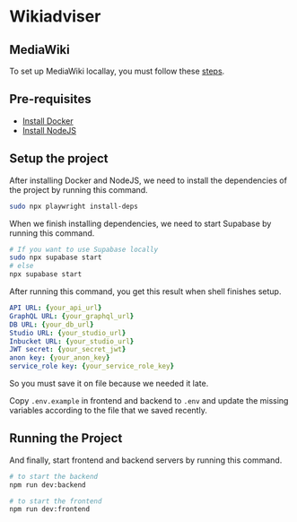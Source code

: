 # Wikiadviser

## MediaWiki

To set up MediaWiki locallay, you must follow these [steps](https://github.com/ankaboot-source/wikiadviser/blob/main/mediawiki-setup/README.md).

## Pre-requisites

- [Install Docker](https://docs.docker.com/engine/install)
- [Install NodeJS](https://nodejs.org)

## Setup the project

After installing Docker and NodeJS, we need to install the dependencies of the project by running this command.

```sh
sudo npx playwright install-deps
```

When we finish installing dependencies, we need to start Supabase by running this command.

```sh
# If you want to use Supabase locally
sudo npx supabase start
# else
npx supabase start
```

After running this command, you get this result when shell finishes setup.

```yml
API URL: {your_api_url}
GraphQL URL: {your_graphql_url}
DB URL: {your_db_url}
Studio URL: {your_studio_url}
Inbucket URL: {your_studio_url}
JWT secret: {your_secret_jwt}
anon key: {your_anon_key}
service_role key: {your_service_role_key}
```

So you must save it on file because we needed it late.

Copy `.env.example` in frontend and backend to `.env` and update the missing variables according to the file that we saved recently.

## Running the Project

And finally, start frontend and backend servers by running this command.

```sh
# to start the backend
npm run dev:backend

# to start the frontend
npm run dev:frontend
```
